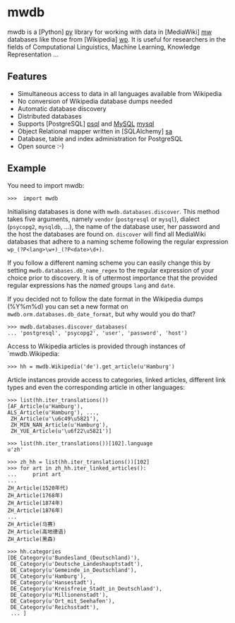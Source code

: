 mwdb
====

mwdb is a [Python] [py] library for working with data in [MediaWiki] [mw]
databases like those from [Wikipedia] [wp]. It is useful for researchers in the
fields of Computational Linguistics, Machine Learning, Knowledge Representation
...

Features
--------

* Simultaneous access to data in all languages available from Wikipedia
* No conversion of Wikipedia database dumps needed
* Automatic database discovery
* Distributed databases
* Supports [PostgreSQL] [psql] and [MySQL] [mysql]
* Object Relational mapper written in [SQLAlchemy] [sa]
* Database, table and index administration for PostgreSQL
* Open source :-)

Example
-------

You need to import mwdb:

    >>>  import mwdb

Initialising databases is done with `mwdb.databases.discover`. This method
takes five arguments, namely `vendor` (`postgresql` or `mysql`), dialect
(`psycopg2`, `mysqldb`, ...), the name of the database user, her password and
the host the databases are found on. `discover` will find all MediaWiki
databases that adhere to a naming scheme following the regular expression
`wp_(?P<lang>\w+)_(?P<date>\d+)`.

If you follow a different naming scheme you can easily change this by setting
`mwdb.databases.db_name_regex` to the regular expression of your choice prior
to discovery. It is of uttermost importance that the provided regular
expressions has the *named* groups `lang` and `date`.

If you decided not to follow the date format in the Wikipedia dumps (%Y%m%d)
you can set a new format on `mwdb.orm.databases.db_date_format`, but why would
you do that?

    >>> mwdb.databases.discover_databases(
    ... 'postgresql', 'psycopg2', 'user', 'password', 'host')

Access to Wikipedia articles is provided through instances of
`mwdb.Wikipedia:

    >>> hh = mwdb.Wikipedia('de').get_article(u'Hamburg')

Article instances provide access to categories, linked articles, different link
types and even the corresponding article in other languages:

    >>> list(hh.iter_translations())
    [AF_Article(u'Hamburg'),
    ALS_Article(u'Hamburg'), ...,
     ZH_Article(u'\u6c49\u5821'),
     ZH_MIN_NAN_Article(u'Hamburg'),
     ZH_YUE_Article(u'\u6f22\u5821')]

    >>> list(hh.iter_translations())[102].language
    u'zh'

    >>> zh_hh = list(hh.iter_translations())[102]
    >>> for art in zh_hh.iter_linked_articles():
    ...     print art
    ...
    ZH_Article(1520年代)
    ZH_Article(1768年)
    ZH_Article(1874年)
    ZH_Article(1876年)
    ...
    ZH_Article(马赛)
    ZH_Article(高地德语)
    ZH_Article(黑森)

    >>> hh.categories
    [DE_Category(u'Bundesland_(Deutschland)'),
     DE_Category(u'Deutsche_Landeshauptstadt'),
     DE_Category(u'Gemeinde_in_Deutschland'),
     DE_Category(u'Hamburg'),
     DE_Category(u'Hansestadt'),
     DE_Category(u'Kreisfreie_Stadt_in_Deutschland'),
     DE_Category(u'Millionenstadt'),
     DE_Category(u'Ort_mit_Seehafen'),
     DE_Category(u'Reichsstadt'),
     ... ]

[psql]: http://www.postgresql.org
[mysql]: http://www.mysql.com
[sa]: http://www.sqlalchemy.org
[py]: http://python.org
[wp]: http://wikipedia.org
[mw]: http://www.mediawiki.org
